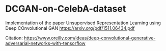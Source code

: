 # DCGAN-on-CelebA-dataset

Implementation of the paper Unsupervised Representation Learning using Deep COnvolutional GAN
https://arxiv.org/pdf/1511.06434.pdf

Citation: https://www.oreilly.com/ideas/deep-convolutional-generative-adversarial-networks-with-tensorflow
